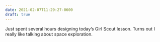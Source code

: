 ```yaml
---
date: 2021-02-07T11:29:27-0600
draft: true
---
```




Just spent several hours designing today’s Girl Scout lesson. Turns out I really like talking about space exploration.



